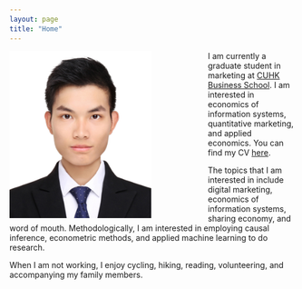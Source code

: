 ```yaml
---
layout: page
title: "Home"
---
```


<img src='assets/JingweiDaiPic.png' style='float:left; width:250px; height:400 px; padding-right:100px'/>


I am currently a graduate student in marketing at [CUHK Business School](https://www.bschool.cuhk.edu.hk/). I am interested in economics of information systems, quantitative marketing, and applied economics. You can find my CV [here](https://drive.google.com/file/d/1P2ohtDo4jH8DBWChhW9Xys2WQNjoBYWR/view?usp=sharing).

The topics that I am interested in include digital marketing, economics of information systems, sharing economy, and word of mouth. Methodologically, I am interested in employing causal inference, econometric methods, and applied machine learning to do research.

When I am not working, I enjoy cycling, hiking, reading, volunteering, and accompanying my family members.
